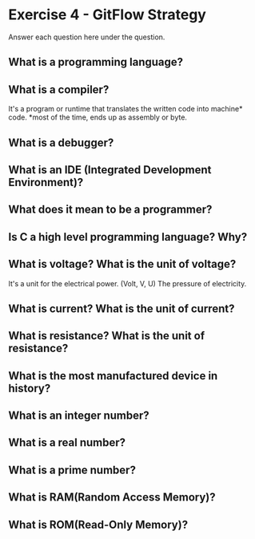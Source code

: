 # Exercise 4 - GitFlow Strategy

Answer each question here under the question.

## What is a programming language?

## What is a compiler?
It's a program or runtime that translates the written code into machine* code.
*most of the time, ends up as assembly or byte.

## What is a debugger?

## What is an IDE (Integrated Development Environment)?

## What does it mean to be a programmer?

## Is C a high level programming language? Why?

## What is voltage? What is the unit of voltage?
It's a unit for the electrical power. (Volt, V, U)
The pressure of electricity.

## What is current? What is the unit of current?

## What is resistance? What is the unit of resistance?

## What is the most manufactured device in history?

## What is an integer number?

## What is a real number?

## What is a prime number?

## What is RAM(Random Access Memory)?

## What is ROM(Read-Only Memory)?
